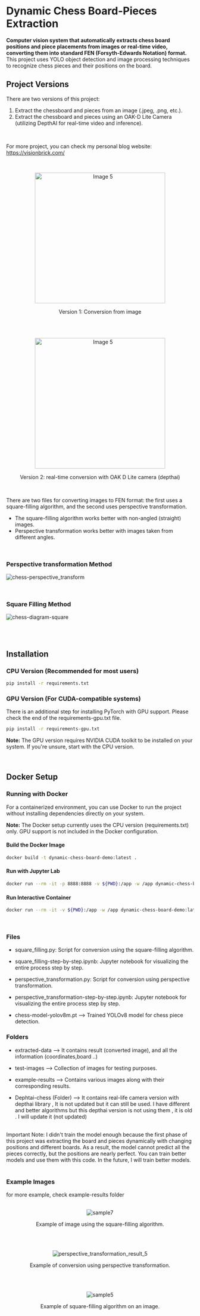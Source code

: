 # Dynamic Chess Board-Pieces Extraction

**Computer vision system that automatically extracts chess board positions and piece placements from images or real-time video, converting them into standard FEN (Forsyth-Edwards Notation) format.** This project uses YOLO object detection and  image processing techniques to recognize chess pieces and their positions on the board.

## Project Versions

There are two versions of this project:

1) Extract the chessboard and pieces from an image (.jpeg, .png, etc.).
2) Extract the chessboard and pieces using an OAK-D Lite Camera (utilizing DepthAI for real-time video and inference).

<br>

For more project, you can check my personal blog website: https://visionbrick.com/

<br>
<p align="center">
<img src="https://github.com/user-attachments/assets/109289d6-49d7-48d5-87eb-9c62ffa7aed9" alt="Image 5" height="350" style="display: inline-block; ">
</p>
<p align="center">
  Version 1: Conversion from image
</p>
 
<br><br>
<p align="center">
<img src="https://github.com/siromermer/Dynamic-Chess-Board-Piece-Extraction/assets/113242649/200cffa0-fa19-49fa-892b-dca6b4914e89" alt="Image 5" width="350" style="display: inline-block; ">
</p>
<p align="center">
  Version 2: real-time conversion with OAK D Lite camera (depthai)
</p>
<br>

There are two files for converting images to FEN format: the first uses a square-filling algorithm, and the second uses perspective transformation. <br>
* The square-filling algorithm works better with non-angled (straight) images. <br>
* Perspective transformation works better with images taken from different angles.
<br>

### Perspective transformation Method
  
![chess-perspective_transform](https://github.com/user-attachments/assets/25b7af18-932e-4dc4-a8ad-82499cfb945c)

<br>

### Square Filling Method
  
![chess-diagram-square](https://github.com/user-attachments/assets/f62b1cf0-6724-4254-b40d-259fe7ee4c58)

<br><br>

## Installation

### CPU Version (Recommended for most users)
```bash
pip install -r requirements.txt
```

### GPU Version (For CUDA-compatible systems)
There is an additional step for installing PyTorch with GPU support. Please check the end of the requirements-gpu.txt file.
```bash
pip install -r requirements-gpu.txt
```

**Note:** The GPU version requires NVIDIA CUDA toolkit to be installed on your system. If you're unsure, start with the CPU version.

<br>

## Docker Setup

### Running with Docker
For a containerized environment, you can use Docker to run the project without installing dependencies directly on your system.

**Note:** The Docker setup currently uses the CPU version (requirements.txt) only. GPU support is not included in the Docker configuration.

#### Build the Docker Image
```bash
docker build -t dynamic-chess-board-demo:latest .
```

#### Run with Jupyter Lab
```bash
docker run --rm -it -p 8888:8888 -v ${PWD}:/app -w /app dynamic-chess-board-demo:latest jupyter lab --ip=0.0.0.0 --no-browser --allow-root
```

#### Run Interactive Container
```bash
docker run --rm -it -v ${PWD}:/app -w /app dynamic-chess-board-demo:latest
```

<br>

### Files 
* square_filling.py: Script for conversion using the square-filling algorithm.
* square_filling-step-by-step.ipynb: Jupyter notebook for visualizing the entire process step by step.
 
* perspective_transformation.py: Script for conversion using perspective transformation.
* perspective_transformation-step-by-step.ipynb: Jupyter notebook for visualizing the entire process step by step.  
* chess-model-yolov8m.pt --> Trained YOLOv8 model for chess piece detection.
  <br>

### Folders
* extracted-data --> It contains result (converted image), and all the information (coordinates,board ..)
  
* test-images -->  Collection of images for testing purposes.
* example-results --> Contains various images along with their corresponding results.
* Dephtai-chess (Folder) --> It contains real-life camera version with depthai library , It is not updated but it can still be used. I have different and better algorithms but this depthai version is not using them , it is old . I will update it
(not updated)
<br><br>

Important Note: I didn't train the model enough because the first phase of this project was extracting the board and pieces dynamically with changing positions and different boards. As a result, the model cannot predict all the pieces correctly, but the positions are nearly perfect. You can train better models and use them with this code. In the future, I will train better models.
<br><br>

### Example Images 
for more example, check  example-results folder
<br><br> 


<p align="center">
  <img src="https://github.com/user-attachments/assets/f6659085-cd22-448a-9429-96fa23842f84" alt="sample7">
</p>
<p align="center">Example of image using the square-filling algorithm.</p>

<br><br>

<p align="center">
  <img src="https://github.com/user-attachments/assets/6106d193-86da-43f1-b263-14a7c4b25eaf" alt="perspective_transformation_result_5">
</p>
<p align="center">Example of conversion using perspective transformation.</p>

<br><br>

<p align="center">
  <img src="https://github.com/user-attachments/assets/325fdd0d-337c-46f2-87d7-a6641b594aaf" alt="sample5">
</p>
<p align="center">Example of square-filling algorithm on an image.</p>

<br><br>


